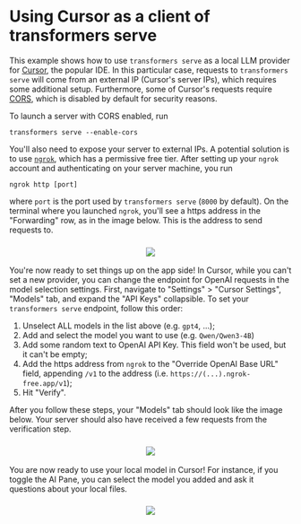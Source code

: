 # Using Cursor as a client of transformers serve

This example shows how to use `transformers serve` as a local LLM provider for [Cursor](https://cursor.com/), the popular IDE. In this particular case, requests to `transformers serve` will come from an external IP (Cursor's server IPs), which requires some additional setup. Furthermore, some of Cursor's requests require [CORS](https://developer.mozilla.org/en-US/docs/Web/HTTP/Guides/CORS), which is disabled by default for security reasons.

To launch a server with CORS enabled, run

```shell
transformers serve --enable-cors
```

You'll also need to expose your server to external IPs. A potential solution is to use [`ngrok`](https://ngrok.com/), which has a permissive free tier. After setting up your `ngrok` account and authenticating on your server machine, you run

```shell
ngrok http [port]
```

where `port` is the port used by `transformers serve` (`8000` by default). On the terminal where you launched `ngrok`, you'll see a https address in the "Forwarding" row, as in the image below. This is the address to send requests to.

<h3 align="center">
    <img src="https://huggingface.co/datasets/huggingface/documentation-images/resolve/main/transformers/transformers_serve_ngrok.png"/>
</h3>

You're now ready to set things up on the app side! In Cursor, while you can't set a new provider, you can change the endpoint for OpenAI requests in the model selection settings. First, navigate to "Settings" > "Cursor Settings", "Models" tab, and expand the "API Keys" collapsible. To set your `transformers serve` endpoint, follow this order:

1. Unselect ALL models in the list above (e.g. `gpt4`, ...);
2. Add and select the model you want to use (e.g. `Qwen/Qwen3-4B`)
3. Add some random text to OpenAI API Key. This field won't be used, but it can't be empty;
4. Add the https address from `ngrok` to the "Override OpenAI Base URL" field, appending `/v1` to the address (i.e. `https://(...).ngrok-free.app/v1`);
5. Hit "Verify".

After you follow these steps, your "Models" tab should look like the image below. Your server should also have received a few requests from the verification step.

<h3 align="center">
    <img src="https://huggingface.co/datasets/huggingface/documentation-images/resolve/main/transformers/transformers_serve_cursor.png"/>
</h3>

You are now ready to use your local model in Cursor! For instance, if you toggle the AI Pane, you can select the model you added and ask it questions about your local files.

<h3 align="center">
    <img src="https://huggingface.co/datasets/huggingface/documentation-images/resolve/main/transformers/transformers_serve_cursor_chat.png"/>
</h3>
